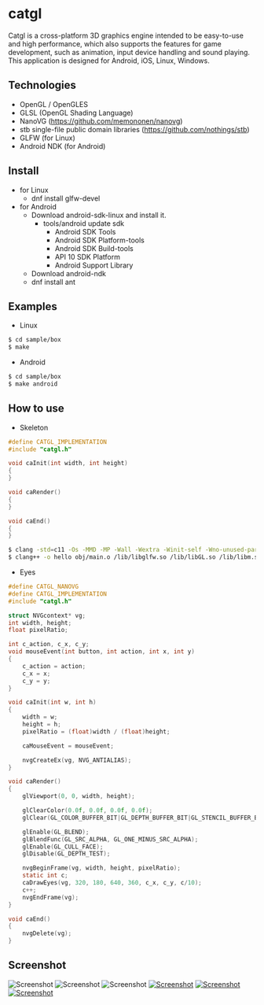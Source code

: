 # catgl

Catgl is a cross-platform 3D graphics engine intended to be easy-to-use and high performance, which also supports the features for game development, such as animation, input device handling and sound playing.
This application is designed for Android, iOS, Linux, Windows.

## Technologies

- OpenGL / OpenGLES
- GLSL (OpenGL Shading Language)
- NanoVG (https://github.com/memononen/nanovg)
- stb single-file public domain libraries (https://github.com/nothings/stb)
- GLFW (for Linux)
- Android NDK (for Android)

## Install

- for Linux
    - dnf install glfw-devel
- for Android
    - Download android-sdk-linux and install it.
        - tools/android update sdk
            - Android SDK Tools
            - Android SDK Platform-tools
            - Android SDK Build-tools
            - API 10 SDK Platform
            - Android Support Library
    - Download android-ndk
    - dnf install ant

## Examples

- Linux

```bash
$ cd sample/box
$ make
```

- Android

```bash
$ cd sample/box
$ make android
```

## How to use

- Skeleton

```main.c
#define CATGL_IMPLEMENTATION
#include "catgl.h"

void caInit(int width, int height)
{
}

void caRender()
{
}

void caEnd()
{
}
```

```bash
$ clang -std=c11 -Os -MMD -MP -Wall -Wextra -Winit-self -Wno-unused-parameter -Wno-float-equal -Wno-missing-braces -I../../ -I../../nanovg -o obj/main.o -c main.c
$ clang++ -o hello obj/main.o /lib/libglfw.so /lib/libGL.so /lib/libm.so 
```

- Eyes

```main.c
#define CATGL_NANOVG
#define CATGL_IMPLEMENTATION
#include "catgl.h"

struct NVGcontext* vg;
int width, height;
float pixelRatio;

int c_action, c_x, c_y;
void mouseEvent(int button, int action, int x, int y)
{
	c_action = action;
	c_x = x;
	c_y = y;
}

void caInit(int w, int h)
{
	width = w;
	height = h;
	pixelRatio = (float)width / (float)height;

	caMouseEvent = mouseEvent;

	nvgCreateEx(vg, NVG_ANTIALIAS);
}

void caRender()
{
	glViewport(0, 0, width, height);

	glClearColor(0.0f, 0.0f, 0.0f, 0.0f);
	glClear(GL_COLOR_BUFFER_BIT|GL_DEPTH_BUFFER_BIT|GL_STENCIL_BUFFER_BIT);

	glEnable(GL_BLEND);
	glBlendFunc(GL_SRC_ALPHA, GL_ONE_MINUS_SRC_ALPHA);
	glEnable(GL_CULL_FACE);
	glDisable(GL_DEPTH_TEST);

	nvgBeginFrame(vg, width, height, pixelRatio);
	static int c;
	caDrawEyes(vg, 320, 180, 640, 360, c_x, c_y, c/10);
	c++;
	nvgEndFrame(vg);
}

void caEnd()
{
	nvgDelete(vg);
}
```

## Screenshot

![Screenshot](sample/nanovg_eyes/eyes.png)
![Screenshot](sample/box_GL1/box.png)
![Screenshot](sample/viewer/viewer.png)
[![Screenshot](sample/glsl/glsl00.png)](http://yui0.github.io/catgl/sample/glsl/WebGL/000.html)
[![Screenshot](sample/glsl/glsl01.png)](http://yui0.github.io/catgl/sample/glsl/WebGL/001.html)
[![Screenshot](sample/glsl/glsl02.png)](http://yui0.github.io/catgl/sample/glsl/WebGL/002.html)
